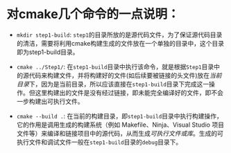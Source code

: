 # 对cmake几个命令的一点说明：

* `mkdir step1-build`: 
  `step1`的目录所放的是源代码文件，为了保证源代码目录的清洁，需要将利用cmake构建生成的文件放在一个单独的目录中，这个目录即为step1-build目录。

* `cmake ../Step1/`:
  在`step1-build`目录中执行该命令，就是根据`Step1`目录中的源代码来构建文件，并将构建好的文件(如后续要被链接的头文件)放在*当前目录*下，因为是当前目录，所以应该直接在`step1-build`目录下完成这一操作。但这里构建出的文件是没有经过链接，即未能完全编译好的文件，即不会一步构建出可执行文件。

* `cmake --build .`:
  在当前的构建目录，即`step1-build`目录中执行构建操作，它的作用是调用生成的构建系统（例如 Makefile、Ninja、Visual Studio 项目文件等）来编译和链接项目中的源代码，从而生成*可执行文件或库*。生成的可执行文件和调试文件一般在`step1-build`目录的`debug`目录下。

